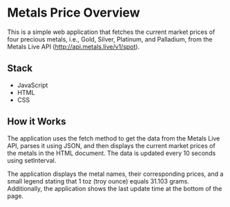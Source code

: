 # Metals Price Overview
This is a simple web application that fetches the current market prices of four precious metals, i.e., Gold, Silver, Platinum, and Palladium, from the Metals Live API (http://api.metals.live/v1/spot).

## Stack
* JavaScript
* HTML
* CSS

## How it Works
The application uses the fetch method to get the data from the Metals Live API, parses it using JSON, and then displays the current market prices of the metals in the HTML document. The data is updated every 10 seconds using setInterval.

The application displays the metal names, their corresponding prices, and a small legend stating that 1 toz (troy ounce) equals 31.103 grams. Additionally, the application shows the last update time at the bottom of the page.